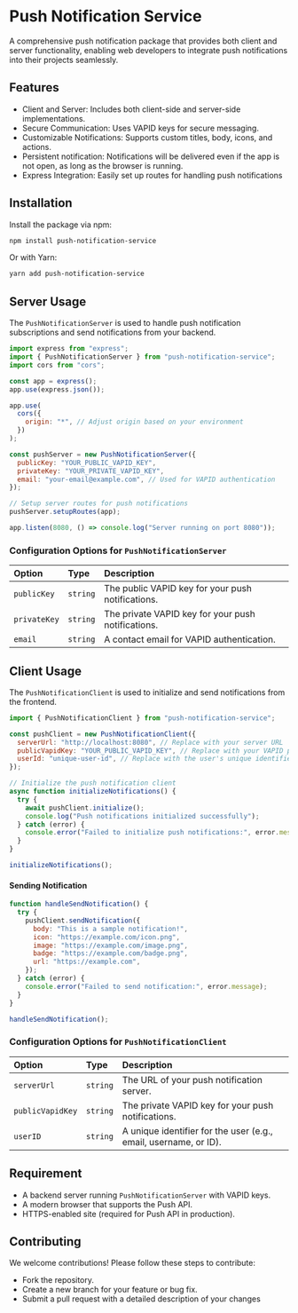 
# Push Notification Service

A comprehensive push notification package that provides both client and server functionality, enabling web developers to integrate push notifications into their projects seamlessly.


## Features

- Client and Server: Includes both client-side and server-side implementations.
- Secure Communication: Uses VAPID keys for secure messaging.
- Customizable Notifications: Supports custom titles, body, icons, and actions.
- Persistent notification: Notifications will be delivered even if the app is not open, as long as the browser is running.
- Express Integration: Easily set up routes for handling push notifications


## Installation
Install the package via npm:
```bash
npm install push-notification-service
```
Or with Yarn:
```bash
yarn add push-notification-service
```
## Server Usage
The ```PushNotificationServer``` is used to handle push notification subscriptions and send notifications from your backend.
```javascript
import express from "express";
import { PushNotificationServer } from "push-notification-service";
import cors from "cors";

const app = express();
app.use(express.json());

app.use(
  cors({
    origin: "*", // Adjust origin based on your environment
  })
);

const pushServer = new PushNotificationServer({
  publicKey: "YOUR_PUBLIC_VAPID_KEY",
  privateKey: "YOUR_PRIVATE_VAPID_KEY",
  email: "your-email@example.com", // Used for VAPID authentication
});

// Setup server routes for push notifications
pushServer.setupRoutes(app);

app.listen(8080, () => console.log("Server running on port 8080"));
```


### Configuration Options for ```PushNotificationServer```


| Option | Type     | Description                |
| :-------- | :------- | :------------------------- |
| `publicKey` | `string` | The public VAPID key for your push notifications. |
| `privateKey` | `string` | The private VAPID key for your push notifications. |
| `email` | `string` | A contact email for VAPID authentication. |

## Client Usage
The ```PushNotificationClient``` is used to initialize and send notifications from the frontend.
```javascript
import { PushNotificationClient } from "push-notification-service";

const pushClient = new PushNotificationClient({
  serverUrl: "http://localhost:8080", // Replace with your server URL
  publicVapidKey: "YOUR_PUBLIC_VAPID_KEY", // Replace with your VAPID public key
  userId: "unique-user-id", // Replace with the user's unique identifier
});

// Initialize the push notification client
async function initializeNotifications() {
  try {
    await pushClient.initialize();
    console.log("Push notifications initialized successfully");
  } catch (error) {
    console.error("Failed to initialize push notifications:", error.message);
  }
}

initializeNotifications();

```


#### Sending Notification

```javascript
function handleSendNotification() {
  try {
    pushClient.sendNotification({
      body: "This is a sample notification!",
      icon: "https://example.com/icon.png",
      image: "https://example.com/image.png",
      badge: "https://example.com/badge.png",
      url: "https://example.com",
    });
  } catch (error) {
    console.error("Failed to send notification:", error.message);
  }
}

handleSendNotification();

```
### Configuration Options for ```PushNotificationClient```


| Option | Type     | Description                |
| :-------- | :------- | :------------------------- |
| `serverUrl` | `string` | The URL of your push notification server. |
| `publicVapidKey` | `string` | The private VAPID key for your push notifications. |
| `userID` | `string` | A unique identifier for the user (e.g., email, username, or ID). |

## Requirement

- A backend server running ```PushNotificationServer``` with VAPID keys.
- A modern browser that supports the Push API.
- HTTPS-enabled site (required for Push API in production).


## Contributing

We welcome contributions! Please follow these steps to contribute:

- Fork the repository.
- Create a new branch for your feature or bug fix.
- Submit a pull request with a detailed description of your changes

